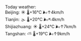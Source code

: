 Today weather:  
Beijing: ☀️   🌡️+16°C 🌬️↑4km/h  
Tianjin: 🌫  🌡️+20°C 🌬️↖4km/h  
Shijiazhuang: ☀️   🌡️+24°C 🌬️↑7km/h  
Tangshan: ⛅️  🌡️+19°C 🌬️↑9km/h  

